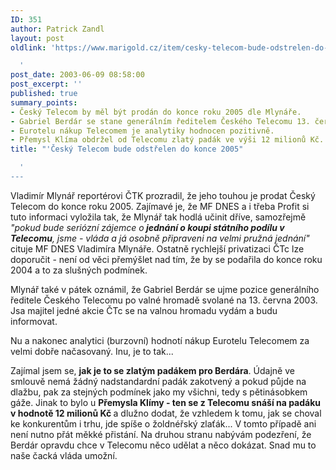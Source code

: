 ```yaml
---
ID: 351
author: Patrick Zandl
layout: post
oldlink: 'https://www.marigold.cz/item/cesky-telecom-bude-odstrelen-do-konce-2005

  '
post_date: 2003-06-09 08:58:00
post_excerpt: ''
published: true
summary_points:
- Český Telecom by měl být prodán do konce roku 2005 dle Mlynáře.
- Gabriel Berdár se stane generálním ředitelem Českého Telecomu 13. června 2003.
- Eurotelu nákup Telecomem je analytiky hodnocen pozitivně.
- Přemysl Klíma obdržel od Telecomu zlatý padák ve výši 12 milionů Kč.
title: "'Český Telecom bude odstřelen do konce 2005"

  '
---
```


<p>
Vladimír Mlynář reportérovi ČTK prozradil, že jeho touhou je prodat Český Telecom do konce roku 2005. Zajímavé je, že MF DNES a i třeba Profit si tuto informaci vyložila tak, že Mlynář tak hodlá učinit dříve, samozřejmě<EM> "pokud bude seriózní zájemce o<STRONG> jednání o koupi státního podílu v Telecomu</STRONG>, jsme - vláda a já osobně připraveni na velmi pružná jednání"</EM> cituje MF DNES Vladimíra Mlynáře. Ostatně rychlejší privatizaci ČTc lze doporučit - není od věci přemýšlet nad tím, že by se podařila do konce roku 2004 a to za slušných podmínek. </p>

<p>
Mlynář také v pátek oznámil, že Gabriel Berdár se ujme pozice generálního ředitele Českého Telecomu po valné hromadě svolané na 13. června 2003. Jsa majitel jedné akcie ČTc se na valnou hromadu vydám a budu informovat.</p>

<p>
Nu a nakonec analytici (burzovní) hodnotí nákup Eurotelu Telecomem za velmi dobře načasovaný. Inu, je to tak... </p>

<p>
Zajímal jsem se, <STRONG>jak je to se zlatým padákem pro Berdára</STRONG>. Údajně ve smlouvě nemá žádný nadstandardní padák zakotvený a pokud půjde na dlažbu, pak za stejných podmínek jako my všichni, tedy s pětinásobkem gáže. Jinak to bylo u <STRONG>Přemysla Klímy - ten se z Telecomu snáší na padáku v hodnotě 12 milionů Kč </STRONG>a dlužno dodat, že vzhledem k tomu, jak se choval ke konkurentům i trhu, jde spíše o žoldnéřský zlaťák...&#160;V tomto případě ani není nutno přát měkké přistání. Na druhou stranu nabývám podezření, že Berdár opravdu chce v Telecomu něco udělat a něco dokázat. Snad mu to naše čacká vláda umožní.</p>